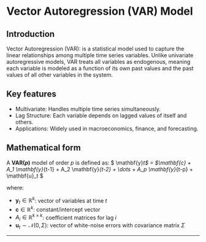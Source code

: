 # Vector Autoregression (VAR) Model

## Introduction
Vector Autoregression (VAR): is a statistical model used to capture the linear relationships among multiple time series variables. Unlike univariate autoregressive models, VAR treats all variables as endogenous, meaning each variable is modeled as a function of its own past values and the past values of all other variables in the system.
## Key features
- Multivariate: Handles multiple time series simultaneously.
- Lag Structure: Each variable depends on lagged values of itself and others.
- Applications: Widely used in macroeconomics, finance, and forecasting.

## Mathematical form

A **VAR($p$)** model of order $p$ is defined as: 
 $ \mathbf{y}_t$ = $\mathbf{c} + A_1 \mathbf{y}_{t-1} + A_2 \mathbf{y}_{t-2} + \dots + A_p \mathbf{y}_{t-p} + \mathbf{u}_t $


where:

- $\mathbf{y}_t \in \mathbb{R}^k$: vector of variables at time $t$  
- $\mathbf{c} \in \mathbb{R}^k$: constant/intercept vector  
- $A_i \in \mathbb{R}^{k \times k}$: coefficient matrices for lag $i$  
- $\mathbf{u}_t \sim \mathcal{N}(0, \Sigma)$: vector of white-noise errors with covariance matrix $\Sigma$

---

